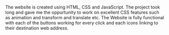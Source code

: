 The website is created using HTML, CSS and JavaScript. The project took long and gave me the oppurtunity to work on excellent CSS features such as animation and transform and translate etc.
The Website is fully functional with each of the buttons working for every click and each icons linking to their destination web address.
